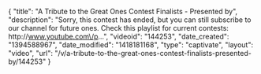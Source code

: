 {
    "title": "A Tribute to the Great Ones Contest Finalists - Presented by",
    "description": "Sorry, this contest has ended, but you can still subscribe to our channel for future ones. Check this playlist for current contests: http:\/\/www.youtube.com\/p...",
    "videoid": "144253",
    "date_created": "1394588967",
    "date_modified": "1418181168",
    "type": "captivate",
    "layout": "video",
    "url": "\/v\/a-tribute-to-the-great-ones-contest-finalists-presented-by\/144253"
}